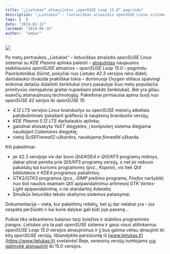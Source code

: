 ```yaml
---
title: "„Lietukas“ atnaujintas „openSUSE Leap 15.0“ pagrindu"
description: "„Lietukas“ – lietuviškas atvaizdis openSUSE Linux sistemai su KDE Plasma aplinka paleisti – atnaujintas openSUSE Leap 15.0 pagrindu"
tags: [  ]
date: "2019-02-12"
lastmod: "2019-06-16"
author:  "embar"
---
```

![](/images/naujienos/Lietukas_logo.png)

Po metų pertraukos _„Lietukas“_ – lietuviškas atvaizdis _openSUSE Linux_ sistemai su _KDE Plasma_ aplinka paleisti – [atnaujintas](https://www.lietukas.lt/gauti.html) naujausios stabiliausios _openSUSE_ atmainos – _openSUSE Leap 15.0_ – pagrindu. Paviršutiniškai žiūrint, pokyčiai nuo _Lietuko 42.3_ versijos nėra dideli; darbalaukio išvaizda praktiškai tokia – dominuoja _Oxygen_ stiliaus spalvingi erdviniai detalūs išdailinti ženkliukai (nors pasaulyje šiuo metu populiarūs primityvūs vienspalviai greitai nupiešiami plokšti ženkliukai). Bet yra giliau esančių atsinaujinusių technologijų. Pakeitimai pirmiausia apima šuolį nuo _openSUSE 42_ serijos iki _openSUSE 15_:

*   _4.12 LTS_ versijos _Linux_ branduolys su _openSUSE_ meistrų atkeltais patobulinimais (įskaitant grafikos) iš naujesnių branduolio versijų;
*   _KDE Plasma 5.12 LTS_ darbalaukio aplinka;
*   galutinai atsisakyta _YaST_ diegyklės; į kompiuterį sistema diegiama naudojant _Calamares_ diegyklę;
*   vietoj _SuSEFirewall2_ užkardos, naudojama _firewalld_ užkarda.

Kiti pakeitimai:

*   jei 42.3 versijoje vis dar buvo _Qt4/KDE4_ ir _Qt5/KF5_ programų mišinys, dabar pilnai pereita prie _Qt5/KF5_ programų versijų, o net jei nebuvo pakaitalų kai kurioms programoms (pvz., _Kopete_), vis tiek _Qt4_ bibliotekos ir _KDE4_ programos pašalintos;
*   GTK2/GTK3 programos (pvz., _GIMP_ piešimo programa, _Firefox_ naršyklė) nuo šiol naudos esamam _Qt5_ apipavidalinimui artimesnį _GTK Vertex-Light_ apipavidalinimą, o ne standartinį _Adwaita_;
*   Smulkūs lietuviško teksto skaitymo sistemos pataisymai.

Dokumentacija – vieta, kur pakeitimų reikėtų, bet jų dar nelabai yra – jos nespėta peržiūrėti ir kai kurie dalykai gali būti joje pasenę...

Puikiai tiks ieškantiems balanso tarp šviežios ir stabilios programinės įrangos. _Lietukas_ yra ta pati _openSUSE_ sistema ir gaus visus atitinkamus _openSUSE Leap 15.0_ versijos atnaujinimus ir jį bus galima vėliau atnaujinti iki kitų _openSUSE_ versijų. Išbandykite parsisiuntę iš [www.lietukas.lt](https://www.lietukas.lt) svetainės! Beje, senesnių versijų turėtojams [yra galimybė atsinaujinti](https://www.lietukas.lt/ymp/lietuko_atnaujinimas.html) iki 15.0 versijos.
